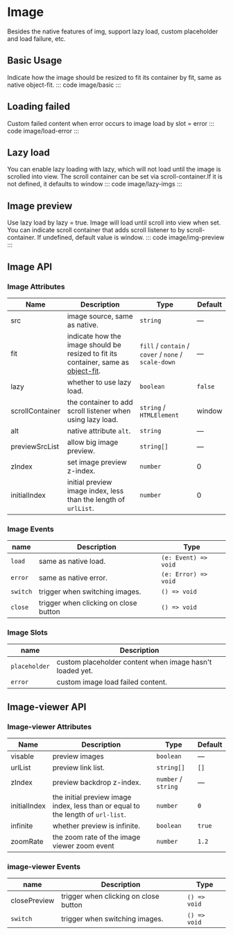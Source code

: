 <script setup>
import basic from 'exam/image/basic.vue'
import loadError from 'exam/image/load-error.vue'
import lazyImgs from 'exam/image/lazy-imgs.vue'
import imgPreview from'exam/image/img-preview.vue'
</script>

# Image

Besides the native features of img, support lazy load, custom placeholder and load failure, etc.

## Basic Usage

Indicate how the image should be resized to fit its container by fit, same as native object-fit.
::: code image/basic
<basic></basic>
:::

## Loading failed

Custom failed content when error occurs to image load by slot = error
::: code image/load-error
<loadError></loadError>
:::

## Lazy load

You can enable lazy loading with lazy, which will not load until the image is scrolled into view. The scroll container can be set via scroll-container.If it is not defined, it defaults to window
::: code image/lazy-imgs
<lazyImgs></lazyImgs>
:::

## Image preview

Use lazy load by lazy = true. Image will load until scroll into view when set. You can indicate scroll container that adds scroll listener to by scroll-container. If undefined, default value is window.
::: code image/img-preview
<imgPreview></imgPreview>
:::

## Image API

### Image Attributes

| Name            | Description                                                                                                                                       | Type                                                 | Default |
| --------------- | ------------------------------------------------------------------------------------------------------------------------------------------------- | ---------------------------------------------------- | ------- |
| src             | image source, same as native.                                                                                                                     | `string`                                             | —       |
| fit             | indicate how the image should be resized to fit its container, same as [object-fit](https://developer.mozilla.org/en-US/docs/Web/CSS/object-fit). | `fill` / `contain` / `cover` / `none` / `scale-down` | —       |
| lazy            | whether to use lazy load.                                                                                                                         | `boolean`                                            | `false` |
| scrollContainer | the container to add scroll listener when using lazy load.                                                                                        | `string` / `HTMLElement`                             | window  |
| alt             | native attribute `alt`.                                                                                                                           | `string`                                             | —       |
| previewSrcList  | allow big image preview.                                                                                                                          | `string[]`                                           | —       |
| zIndex          | set image preview z-index.                                                                                                                        | `number`                                             | 0       |
| initialIndex    | initial preview image index, less than the length of `urlList`.                                                                                   | `number`                                             | 0       |

### Image Events

| name     | Description                           | Type                 |
| -------- | ------------------------------------- | -------------------- |
| `load`   | same as native load.                  | `(e: Event) => void` |
| `error`  | same as native error.                 | `(e: Error) => void` |
| `switch` | trigger when switching images.        | `() => void`         |
| `close`  | trigger when clicking on close button | `() => void`         |

### Image Slots

| name          | Description                                              |
| ------------- | -------------------------------------------------------- |
| `placeholder` | custom placeholder content when image hasn't loaded yet. |
| `error`       | custom image load failed content.                        |

## Image-viewer API

### Image-viewer Attributes

| Name         | Description                                                                      | Type                | Default |
| ------------ | -------------------------------------------------------------------------------- | ------------------- | ------- |
| visable      | preview images                                                                   | `boolean`           | —       |
| urlList      | preview link list.                                                               | `string[]`          | `[]`    |
| zIndex       | preview backdrop z-index.                                                        | `number` / `string` | —       |
| initialIndex | the initial preview image index, less than or equal to the length of `url-list`. | `number`            | `0`     |
| infinite     | whether preview is infinite.                                                     | `boolean`           | `true`  |
| zoomRate     | the zoom rate of the image viewer zoom event                                     | `number`            | `1.2`   |

### image-viewer Events

| name         | Description                           | Type         |
| ------------ | ------------------------------------- | ------------ |
| closePreview | trigger when clicking on close button | `() => void` |
| `switch`     | trigger when switching images.        | `() => void` |
